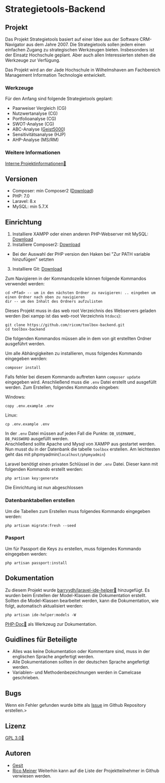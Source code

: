 # Strategietools-Backend
## Projekt
Das Projekt Strategietools basiert auf einer Idee aus der Software CRM-Navigator aus dem Jahre 2007. Die Strategietools sollen jedem einen einfachen Zugang zu strategischen Werkzeugen bieten. Insbesonders ist der Einsatz Hochschule geplant. Aber auch allen Interessierten stehen die Werkzeuge zur Verfügung.

Das Projekt wird an der Jade Hochschule in Wilhelmshaven am Fachbereich Management Information Technologie entwickelt.

### Werkzeuge
Für den Anfang sind folgende Strategietools geplant:
- Paarweiser Vergleich (CG)
- Nutzwertanalyse (CG)
- Portfolioanalyse (CG)
- SWOT-Analyse (CG)
- ABC-Analyse ([Geist5000](https://github.com/Geist5000))
- Sensitivitätsanalyse (HJP)
- AHP-Analyse (MS/RM)

### Weitere Informationen
[Interne Projektinformationen:link:](https://moodle.jade-hs.de/moodle/course/view.php?id=521&section=4)


## Versionen
- Composer: min Composer2 ([Download](https://getcomposer.org/download/))
- PHP: 7.0  
- Laravel: 8.x
- MySQL: min 5.7.X  

## Einrichtung

1. Installiere XAMPP oder einen anderen PHP-Webserver mit MySQL: [Download](https://www.apachefriends.org/de/index.html)  
2. Installiere Composer2: [Download](https://getcomposer.org/download/)
 - Bei der Auswahl der PHP version den Haken bei "Zur PATH variable hinzufügen" setzten 
3. Installiere Git: [Download](https://git-scm.com/downloads)

Zum Navigieren in der Kommandozeile können folgende Kommandos verwendet werden:
```shell
cd <Pfad> -- um in den nächsten Ordner zu navigieren: .. eingeben um einen Ordner nach oben zu navigieren
dir -- um den Inhalt des Ordners aufzulisten 
```

Dieses Projekt muss in das web root Verzeichnis des Webservers geladen werden (bei xampp ist das web-root Verzeichnis `htdocs`):
```shell
git clone https://github.com/ricom/toolbox-backend.git
cd toolbox-backend
```

Die folgenden Kommandos müssen alle in dem von git erstellten Ordner ausgeführt werden.

Um alle Abhängigkeiten zu installieren, muss folgendes Kommando eingegeben werden:
```shell
composer install
```
Falls fehler bei diesem Kommando auftreten kann `composer update` eingegeben wird.
Anschließend muss die `.env` Datei erstellt und ausgefüllt werden. Zum Erstellen, folgendes Kommando eingeben:

Windows:
``` shell
copy .env.example .env
```  
Linux:  
``` shell
cp .env.example .env
```

In der `.env` Datei müssen auf jeden Fall die Punkte: `DB_USERNAME, DB_PASSWORD` ausgefüllt werden.  
Anschließend sollte Apache und Mysql von XAMPP aus gestartet werden.  
Nun musst du in der Datenbank die tabelle `toolbox` erstellen. Am leichtesten geht das mit phpmyadmin(`localhost/phpmyadmin`)

Laravel benötigt einen privaten Schlüssel in der `.env` Datei. Dieser kann mit folgenden Kommando erstellt werden: 
```shell
php artisan key:generate
```

Die Einrichtung ist nun abgeschlossen
### Datenbanktabellen erstellen
Um die Tabellen zum Erstellen muss folgendes Kommando eingegeben werden:
```shell
php artisan migrate:fresh --seed
```

### Pasport
Um für Passport die Keys zu erstellen, muss folgendes Kommando eingegeben werden:
```shell
php artisan passport:install
```


## Dokumentation
Zu diesem Projekt wurde [barryvdh/laravel-ide-helper:link:](https://github.com/barryvdh/laravel-ide-helper) hinzugefügt. Es wurden beim Erstellen der Model-Klassen die Dokumentation erstellt. Sollten die Model-Klassen bearbeitet werden, kann die Dokumentation, wie folgt, automatisch aktualisiert werden:
```shell
php artisan ide-helper:models -W
```

[PHP-Doc:link:](https://www.phpdoc.org/) als Werkzeug zur Dokumentation.

## Guidlines für Beteiligte
- Alles was keine Dokumentation oder Kommentare sind, muss in der englischen Sprache angefertigt werden.
- Alle Dokumentationen sollten in der deutschen Sprache angefertigt werden.
- Variablen- und Methodenbezeichnungen werden in Camelcase geschrieben.

## Bugs

Wenn ein Fehler gefunden wurde bitte als [Issue](https://github.com/ricom/toolbox-backend/issues) im Github Repository erstellen.>

## Lizenz
[GPL 3.0:link:](https://www.gnu.org/licenses/gpl-3.0.de.html) 

## Autoren
- [Gesit](https://github.com/Geist5000)
- [Rico Meiner](https://github.com/ricom)
Weiterhin kann auf die Liste der Projektteilnehmer in Github verwiesen werden.
